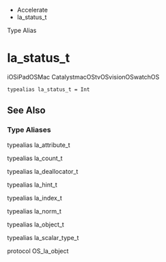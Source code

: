 

- Accelerate
-  la_status_t 

Type Alias

# la_status_t

iOSiPadOSMac CatalystmacOStvOSvisionOSwatchOS

``` source
typealias la_status_t = Int
```

## See Also

### Type Aliases

typealias la_attribute_t

typealias la_count_t

typealias la_deallocator_t

typealias la_hint_t

typealias la_index_t

typealias la_norm_t

typealias la_object_t

typealias la_scalar_type_t

protocol OS_la_object

